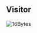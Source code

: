 ## Visitor
<img src="https://count.getloli.com/get/@46986243553?theme=moebooru&render=pixelated" alt="16Bytes" />
